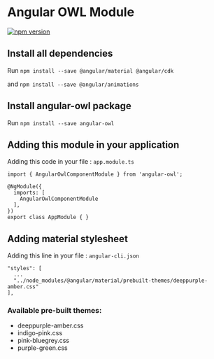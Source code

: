 # Angular OWL Module
[![npm version](https://badge.fury.io/js/angular-owl.svg)](https://badge.fury.io/js/angular-owl)

## Install all dependencies

Run `npm install --save @angular/material @angular/cdk`

and `npm install --save @angular/animations`

## Install angular-owl package

Run `npm install --save angular-owl`

## Adding this module in your application

Adding this code in your file : `app.module.ts`

```
import { AngularOwlComponentModule } from 'angular-owl';

@NgModule({
  imports: [
    AngularOwlComponentModule
  ],
})
export class AppModule { }
 ```

## Adding material stylesheet
Adding this line in your file : `angular-cli.json`
```
"styles": [
  ...
  "../node_modules/@angular/material/prebuilt-themes/deeppurple-amber.css"
],
```

### Available pre-built themes:
* deeppurple-amber.css
* indigo-pink.css
* pink-bluegrey.css
* purple-green.css

